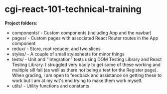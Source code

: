 # cgi-react-101-technical-training

**Project folders**:
   - components/ - Custom components (including App and the navbar)
   - pages/ - Custom pages with associated React Router routes in the App component
   - redux/ - Store, root reducer, and two slices
   - styles/ - A couple of small stylesheets for minor things
   - tests/ - Unit and "integration" tests using DOM Testing Library and React Testing Library. I struggled very badly to get some of these working and multiple sill fail (as well as there not being a test for the Register page). When grading, I am open to feedback and assistance on getting these to work but I am at my wit's end trying to make them work myself.
   - utils/ - Utility functions and constants

